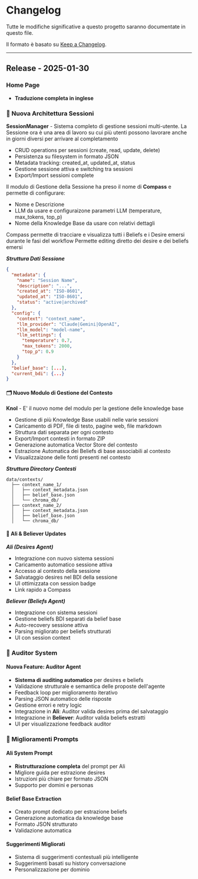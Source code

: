 # Changelog

Tutte le modifiche significative a questo progetto saranno documentate in questo file.

Il formato è basato su [Keep a Changelog](https://keepachangelog.com/en/1.0.0/).

---

## Release - 2025-01-30

### Home Page

- **Traduzione completa in inglese**

### 🎯 Nuova Architettura Sessioni

**SessionManager** - Sistema completo di gestione sessioni multi-utente. La Sessione ora è una area di lavoro  su cui più utenti possono lavorare anche in giorni diversi per arrivare al completamento

- CRUD operations per sessioni (create, read, update, delete)
- Persistenza su filesystem in formato JSON
- Metadata tracking: created_at, updated_at, status
- Gestione sessione attiva e switching tra sessioni
- Export/Import sessioni complete

Il modulo di Gestione della Sessione ha preso il nome di **Compass** e permette di configurare:

- Nome e Descrizione
- LLM da usare e configuraizone parametri LLM (temperature, max_tokens, top_p)
- Nome della Knowledge Base da usare con relativi dettagli

Compass permette di tracciare e visualizza tutti i Beliefs e i Desire emersi durante le fasi del workflow
Permette editing diretto dei desire e dei beliefs emersi

***Struttura Dati Sessione***

```json
{
  "metadata": {
    "name": "Session Name",
    "description": "...",
    "created_at": "ISO-8601",
    "updated_at": "ISO-8601",
    "status": "active|archived"
  },
  "config": {
    "context": "context_name",
    "llm_provider": "Claude|Gemini|OpenAI",
    "llm_model": "model-name",
    "llm_settings": {
      "temperature": 0.7,
      "max_tokens": 2000,
      "top_p": 0.9
    }
  },
  "belief_base": [...],
  "current_bdi": {...}
}
```

#### 🗂️ Nuovo Modulo di Gestione del Contesto

**Knol** - E' il nuovo nome del modulo per la gestione delle knowledge base

- Gestione di più Knowledge Base usabili nelle varie sessioni
- Caricamento di PDF, file di testo, pagine web, file markdown
- Struttura dati separata per ogni contesto
- Export/Import contesti in formato ZIP
- Generazione automatica Vector Store del contesto
- Estrazione Automatica dei Beliefs di base associabili al contesto
- Visualizzaizone delle fonti presenti nel contesto

***Struttura Directory Contesti***

```text
data/contexts/
  ├── context_name_1/
  │   ├── context_metadata.json
  │   ├── belief_base.json
  │   └── chroma_db/
  ├── context_name_2/
  │   ├── context_metadata.json
  │   ├── belief_base.json
  │   └── chroma_db/
```

#### 🎯 Ali & Believer Updates

***Ali (Desires Agent)***

- Integrazione con nuovo sistema sessioni
- Caricamento automatico sessione attiva
- Accesso al contesto della sessione
- Salvataggio desires nel BDI della sessione
- UI ottimizzata con session badge
- Link rapido a Compass

***Believer (Beliefs Agent)***

- Integrazione con sistema sessioni
- Gestione beliefs BDI separati da belief base
- Auto-recovery sessione attiva
- Parsing migliorato per beliefs strutturati
- UI con session context

### 🎯 Auditor System

#### Nuova Feature: Auditor Agent

- **Sistema di auditing automatico** per desires e beliefs
- Validazione strutturale e semantica delle proposte dell'agente
- Feedback loop per miglioramento iterativo
- Parsing JSON automatico delle risposte
- Gestione errori e retry logic
- Integrazione in **Ali**: Auditor valida desires prima del salvataggio
- Integrazione in **Believer**: Auditor valida beliefs estratti
- UI per visualizzazione feedback auditor

### 🤖 Miglioramenti Prompts

#### Ali System Prompt

- **Ristrutturazione completa** del prompt per Ali
- Migliore guida per estrazione desires
- Istruzioni più chiare per formato JSON
- Supporto per domini e personas

#### Belief Base Extraction

- Creato prompt dedicato per estrazione beliefs
- Generazione automatica da knowledge base
- Formato JSON strutturato
- Validazione automatica

#### Suggerimenti Migliorati

- Sistema di suggerimenti contestuali più intelligente
- Suggerimenti basati su history conversazione
- Personalizzazione per dominio
